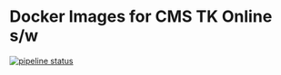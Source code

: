 # Docker Images for CMS TK Online s/w

[![pipeline status](https://gitlab.cern.ch/dmonk/docker-images/badges/master/pipeline.svg)](https://gitlab.cern.ch/dmonk/docker-images/commits/master)